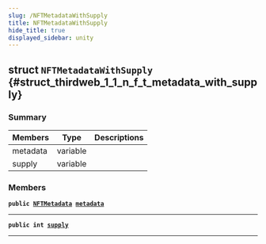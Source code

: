 ```yaml
---
slug: /NFTMetadataWithSupply
title: NFTMetadataWithSupply
hide_title: true
displayed_sidebar: unity
---
```


## struct `NFTMetadataWithSupply` {#struct_thirdweb_1_1_n_f_t_metadata_with_supply}

### Summary

| Members | Type | Descriptions |
| ------- | ---- | ------------ |
| metadata | variable |  |
| supply | variable |  |

### Members

**`public `[`NFTMetadata`](docs/unity/NFTMetadata.md#struct_thirdweb_1_1_n_f_t_metadata)` `[`metadata`](#struct_thirdweb_1_1_n_f_t_metadata_with_supply_1a9a54a32ca68fd73dc71d86519616284d)**

---

**`public int `[`supply`](#struct_thirdweb_1_1_n_f_t_metadata_with_supply_1a35da0453addd6dd8533f0bc5849052ff)**

---
